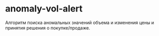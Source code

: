 # anomaly-vol-alert
Алгоритм поиска аномальных значений объема и изменения цены и принятия решения о покупке/продаже.
